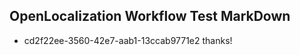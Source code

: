 ## OpenLocalization Workflow Test MarkDown
* cd2f22ee-3560-42e7-aab1-13ccab9771e2 thanks!

<!--HONumber=Aug16_HO1-->


